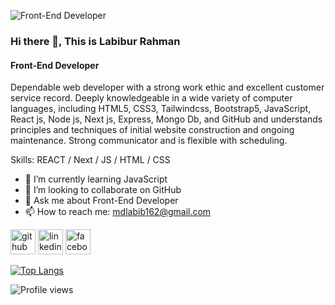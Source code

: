 ![Front-End Developer](https://media.licdn.com/dms/image/D5616AQGBhqm5faPkZg/profile-displaybackgroundimage-shrink_350_1400/0/1695992292689?e=1701302400&v=beta&t=QLM8LjrI6On0Ovm1BCp6q3yHJPOHXtVjpHZj8teL8aU)
### Hi there 👋, This is Labibur Rahman
#### Front-End Developer

Dependable web developer with a strong work ethic and excellent customer service record. Deeply knowledgeable in a wide variety of computer languages, including HTML5, CSS3, Tailwindcss, Bootstrap5, JavaScript, React js, Node js, Next js, Express, Mongo Db, and GitHub and understands principles and techniques of initial website construction and ongoing maintenance. Strong communicator and is flexible with scheduling.

Skills: REACT / Next / JS / HTML / CSS

- 🌱 I’m currently learning JavaScript 
- 👯 I’m looking to collaborate on GitHub 
- 💬 Ask me about Front-End Developer 
- 📫 How to reach me: mdlabib162@gmail.com 


[<img src='https://cdn.jsdelivr.net/npm/simple-icons@3.0.1/icons/github.svg' alt='github' height='40'>](https://github.com/Labib44)  [<img src='https://cdn.jsdelivr.net/npm/simple-icons@3.0.1/icons/linkedin.svg' alt='linkedin' height='40'>](https://www.linkedin.com/in/labibur-rahman/)  [<img src='https://cdn.jsdelivr.net/npm/simple-icons@3.0.1/icons/facebook.svg' alt='facebook' height='40'>](https://www.facebook.com/md.labib.9)  

[![Top Langs](https://github-readme-stats.vercel.app/api/top-langs/?username=Labib44)](https://github.com/anuraghazra/github-readme-stats)

![Profile views](https://gpvc.arturio.dev/Labib44)  
